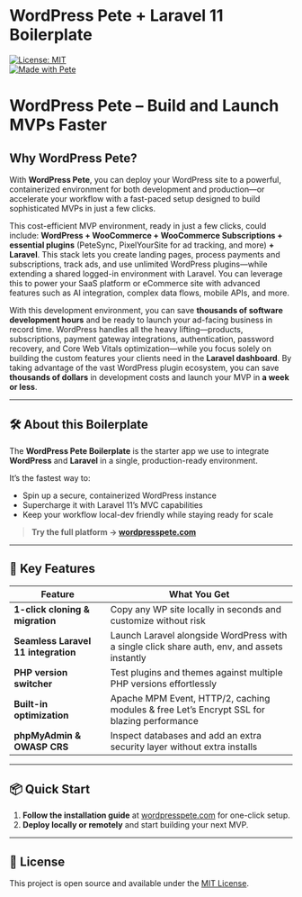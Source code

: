 # WordPress Pete + Laravel 11 Boilerplate

[![License: MIT](https://img.shields.io/badge/License-MIT-%231572B6.svg)](LICENSE)  
[![Made with Pete](https://img.shields.io/badge/built%20with-WordPress%20Pete-0a0a0a.svg)](https://wordpresspete.com)

# WordPress Pete – Build and Launch MVPs Faster

## Why WordPress Pete?

With **WordPress Pete**, you can deploy your WordPress site to a powerful, containerized environment for both development and production—or accelerate your workflow with a fast-paced setup designed to build sophisticated MVPs in just a few clicks.  

This cost-efficient MVP environment, ready in just a few clicks, could include: **WordPress + WooCommerce + WooCommerce Subscriptions + essential plugins** (PeteSync, PixelYourSite for ad tracking, and more) **+ Laravel**. This stack lets you create landing pages, process payments and subscriptions, track ads, and use unlimited WordPress plugins—while extending a shared logged-in environment with Laravel. You can leverage this to power your SaaS platform or eCommerce site with advanced features such as AI integration, complex data flows, mobile APIs, and more.  

With this development environment, you can save **thousands of software development hours** and be ready to launch your ad-facing business in record time. WordPress handles all the heavy lifting—products, subscriptions, payment gateway integrations, authentication, password recovery, and Core Web Vitals optimization—while you focus solely on building the custom features your clients need in the **Laravel dashboard**. By taking advantage of the vast WordPress plugin ecosystem, you can save **thousands of dollars** in development costs and launch your MVP in **a week or less**.  

---

## 🛠 About this Boilerplate

The **WordPress Pete Boilerplate** is the starter app we use to integrate **WordPress** and **Laravel** in a single, production-ready environment.  

It’s the fastest way to:
- Spin up a secure, containerized WordPress instance
- Supercharge it with Laravel 11’s MVC capabilities
- Keep your workflow local-dev friendly while staying ready for scale

> **Try the full platform → [wordpresspete.com](https://wordpresspete.com)**

---

## 🚀 Key Features

| Feature | What You Get |
|---------|--------------|
| **1-click cloning & migration** | Copy any WP site locally in seconds and customize without risk |
| **Seamless Laravel 11 integration** | Launch Laravel alongside WordPress with a single click share auth, env, and assets instantly |
| **PHP version switcher** | Test plugins and themes against multiple PHP versions effortlessly |
| **Built-in optimization** | Apache MPM Event, HTTP/2, caching modules & free Let’s Encrypt SSL for blazing performance |
| **phpMyAdmin & OWASP CRS** | Inspect databases and add an extra security layer without extra installs |

---

## 📦 Quick Start

1. **Follow the installation guide** at [wordpresspete.com](https://wordpresspete.com) for one-click setup.
2. **Deploy locally or remotely** and start building your next MVP.

---

## 📜 License
This project is open source and available under the [MIT License](LICENSE).

